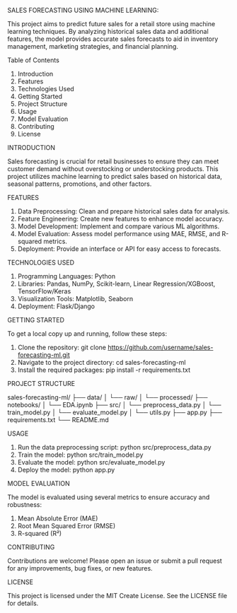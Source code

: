 SALES FORECASTING USING MACHINE LEARNING:

This project aims to predict future sales for a retail store using machine learning techniques. By analyzing historical sales data and additional features, the model provides accurate sales forecasts to aid in inventory management, marketing strategies, and financial planning.

Table of Contents
1. Introduction
2. Features
3. Technologies Used
4. Getting Started
5. Project Structure
6. Usage
7. Model Evaluation
8. Contributing
9. License

INTRODUCTION

Sales forecasting is crucial for retail businesses to ensure they can meet customer demand without overstocking or understocking products. This project utilizes machine learning to predict sales based on historical data, seasonal patterns, promotions, and other factors.

FEATURES
1. Data Preprocessing: Clean and prepare historical sales data for analysis.
2. Feature Engineering: Create new features to enhance model accuracy.
3. Model Development: Implement and compare various ML algorithms.
4. Model Evaluation: Assess model performance using MAE, RMSE, and R-squared metrics.
5. Deployment: Provide an interface or API for easy access to forecasts.

TECHNOLOGIES USED
1. Programming Languages: Python
2. Libraries: Pandas, NumPy, Scikit-learn, Linear Regression/XGBoost, TensorFlow/Keras
3. Visualization Tools: Matplotlib, Seaborn
4. Deployment: Flask/Django

GETTING STARTED

To get a local copy up and running, follow these steps:
1. Clone the repository:
   git clone https://github.com/username/sales-forecasting-ml.git
2. Navigate to the project directory:
   cd sales-forecasting-ml
3. Install the required packages:
   pip install -r requirements.txt

PROJECT STRUCTURE

sales-forecasting-ml/
├── data/
│   └── raw/
│   └── processed/
├── notebooks/
│   └── EDA.ipynb
├── src/
│   └── preprocess_data.py
│   └── train_model.py
│   └── evaluate_model.py
│   └── utils.py
├── app.py
├── requirements.txt
└── README.md

USAGE
1. Run the data preprocessing script:
   python src/preprocess_data.py
2. Train the model:
   python src/train_model.py
3. Evaluate the model:
   python src/evaluate_model.py
4. Deploy the model:
   python app.py

MODEL EVALUATION

The model is evaluated using several metrics to ensure accuracy and robustness:

1. Mean Absolute Error (MAE)
2. Root Mean Squared Error (RMSE)
3. R-squared (R²)

CONTRIBUTING 

Contributions are welcome! Please open an issue or submit a pull request for any improvements, bug fixes, or new features.

LICENSE

This project is licensed under the MIT Create License. See the LICENSE file for details.

